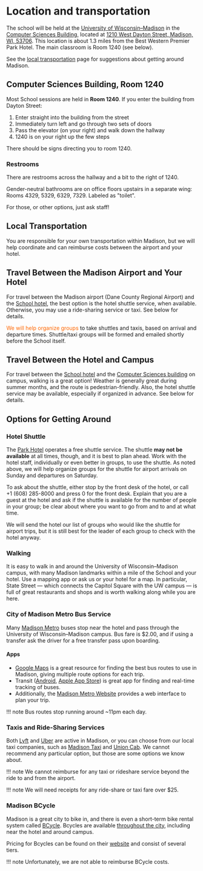 # Location and transportation

The school will be held at the
[University of Wisconsin&ndash;Madison](https://www.wisc.edu) in the
[Computer Sciences Building](https://www.cs.wisc.edu), located at
[1210 West Dayton Street, Madison, WI, 53706](https://maps.app.goo.gl/p5kJSsjfaHDyCwGX8).
This location is about 1.3 miles from the Best Western Premier Park Hotel.
The main classroom is Room 1240 (see below).

See the [local transportation](local-transportation.md) page
for suggestions about getting around Madison.

## Computer Sciences Building, Room 1240

Most School sessions are held in **Room 1240**.
If you enter the building from Dayton Street:

1.  Enter straight into the building from the street
1.  Immediately turn left and go through two sets of doors
1.  Pass the elevator (on your right) and walk down the hallway
1.  1240 is on your right up the few steps

There should be signs directing you to room 1240.

### Restrooms

There are restrooms across the hallway and a bit to the right of 1240.

Gender-neutral bathrooms are on office floors upstairs in a separate wing: Rooms 4329, 5329, 6329, 7329. Labeled as "toilet".

For those, or other options, just ask staff!

## Local Transportation

You are responsible for your own transportation within Madison, but we will help
coordinate and can reimburse costs between the airport and your hotel.

## Travel Between the Madison Airport and Your Hotel

For travel between the Madison airport (Dane County Regional Airport) and the [School hotel](hotel.md),
the best option is the hotel shuttle service, when available.
Otherwise, you may use a ride-sharing service or taxi.
See below for details.

<span style="color: #FF6600;">We will help organize groups</span> to take shuttles and taxis,
based on arrival and departure times.
Shuttle/taxi groups will be formed and emailed shortly before the School itself.

## Travel Between the Hotel and Campus

For travel between the [School hotel](hotel.md) and the [Computer Sciences building](location.md) on campus,
walking is a great option! Weather is generally great during summer months, and the route is pedestrian-friendly.
Also, the hotel shuttle service may be available, especially if organized in advance.
See below for details.

## Options for Getting Around

### Hotel Shuttle

The [Park Hotel](hotel.md) operates a free shuttle service.
The shuttle **may not be available** at all times, though, and it is best to plan ahead.
Work with the hotel staff, individually or even better in groups, to use the shuttle.
As noted above, we will help organize groups for the shuttle for airport arrivals on Sunday and departures on Saturday.

To ask about the shuttle, either stop by the front desk of the hotel,
or call +1&nbsp;(608)&nbsp;285-8000 and press 0 for the front desk.
Explain that you are a guest at the hotel and ask if the shuttle is available for the number of people in your group;
be clear about where you want to go from and to and at what time.

We will send the hotel our list of groups who would like the shuttle for airport trips,
but it is still best for the leader of each group to check with the hotel anyway.

### Walking

It is easy to walk in and around the University of Wisconsin&ndash;Madison campus,
with many Madison landmarks within a mile of the School and your hotel.
Use a mapping app or ask us or your hotel for a map.
In particular, State Street&nbsp;&mdash; which connects the Capitol Square with the UW campus&nbsp;&mdash;
is full of great restaurants and shops and is worth walking along while you are here.

### City of Madison Metro Bus Service

Many [Madison Metro](https://www.cityofmadison.com/metro) buses stop near the hotel and
pass through the University of Wisconsin&ndash;Madison campus.
Bus fare is $2.00, and if using a transfer ask the driver for a free transfer pass upon boarding.

#### Apps 
* [Google Maps](https://maps.google.com) is a great resource for finding the best bus routes to use in Madison, giving multiple route options for each trip.
* Transit ([Android](https://play.google.com/store/apps/details?id=com.thetransitapp.droid), [Apple App Store](https://apps.apple.com/us/app/transit-subway-bus-times/id498151501)) is great app for finding and real-time tracking of buses.
* Additionally, the [Madison Metro Website](https://www.cityofmadison.com/metro/routes-schedules)
provides a web interface to plan your trip.

!!! note 
    Bus routes stop running around ~11pm each day.

### Taxis and Ride-Sharing Services

Both [Lyft](https://www.lyft.com/) and [Uber](https://www.uber.com/ride/) are active in Madison,
or you can choose from our local taxi companies, such as
[Madison Taxi](https://www.madtaxi.com) and
[Union Cab](https://www.unioncab.com/).
We cannot recommend any particular option, but those are some options we know about.

!!! note 
    We cannot reimburse for any taxi or rideshare service beyond the ride to and from the airport.

!!! note
    We will need receipts for any ride-share or taxi fare over $25.

### Madison BCycle

Madison is a great city to bike in,
and there is even a short-term bike rental system called [BCycle](https://madison.bcycle.com).
Bcycles are available [throughout the city](https://madison.bcycle.com/nav/map),
including near the hotel and around campus.

Pricing for Bcycles can be found on their 
[website](https://madison.bcycle.com/nav/Join-now) and consist of several tiers.

!!! note
    Unfortunately, we are not able to reimburse BCycle costs.